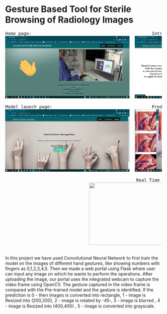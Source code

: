 


# Gesture Based Tool for Sterile Browsing of Radiology Images

<pre>
Home page:                                              Introduction page:
<img src="https://github.com/AnuragSomani1611/IMAGES/blob/main/Screenshot%20(335).png"  width="400" height="200" />  <img src="https://github.com/AnuragSomani1611/IMAGES/blob/main/Screenshot%20(336).png" width="400" height="200" />

Model launch page:                                      Predicting results using Random Image:
<img src="https://github.com/AnuragSomani1611/IMAGES/blob/main/Screenshot%20(337).png" width="400" height="200" />  <img src="https://github.com/AnuragSomani1611/IMAGES/blob/main/photo_2021-07-31_12-14-32.jpg" width="400" height="200" />

                                                  Real Time Example:
                                <img src="https://ars.els-cdn.com/content/image/1-s2.0-S1067502708000297-gr1.jpg" width="400" height="200" />

</pre>
In this project we have used Convolutional Neural Network to first train the model on the images of different hand gestures, like showing numbers with fingers as 0,1,2,3,4,5. Then we made a web portal using Flask where user can input any image on which he wants to perform the operations. After uploading the image, our portal uses the integrated webcam to capture the video frame using OpenCV. The gesture captured in the video frame is compared with the Pre-trained model and the gesture is identified. If the prediction is 0 - then images is converted into rectangle, 1 - image is Resized into (200,200), 2 - image is rotated by -45॰, 3 - image is blurred , 4 - image is Resized into (400,400) , 5 - image is converted into grayscale.

